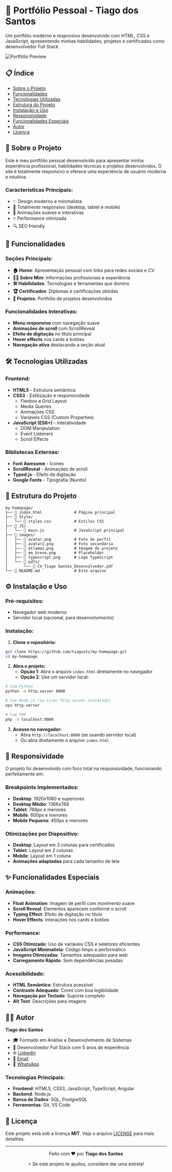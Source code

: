 # 🚀 Portfólio Pessoal - Tiago dos Santos

Um portfólio moderno e responsivo desenvolvido com HTML, CSS e JavaScript, apresentando minhas habilidades, projetos e certificados como desenvolvedor Full Stack.

![Portfólio Preview](images/avatar.png)

## 📋 Índice

- [Sobre o Projeto](#sobre-o-projeto)
- [Funcionalidades](#funcionalidades)
- [Tecnologias Utilizadas](#tecnologias-utilizadas)
- [Estrutura do Projeto](#estrutura-do-projeto)
- [Instalação e Uso](#instalação-e-uso)
- [Responsividade](#responsividade)
- [Funcionalidades Especiais](#funcionalidades-especiais)
- [Autor](#autor)
- [Licença](#licença)

## 🎯 Sobre o Projeto

Este é meu portfólio pessoal desenvolvido para apresentar minha experiência profissional, habilidades técnicas e projetos desenvolvidos. O site é totalmente responsivo e oferece uma experiência de usuário moderna e intuitiva.

### Características Principais:
- ✨ Design moderno e minimalista
- 📱 Totalmente responsivo (desktop, tablet e mobile)
- 🎨 Animações suaves e interativas
- ⚡ Performance otimizada
- 🔍 SEO friendly

## 🚀 Funcionalidades

### Seções Principais:
- **🏠 Home**: Apresentação pessoal com links para redes sociais e CV
- **👨‍💻 Sobre Mim**: Informações profissionais e experiência
- **🛠️ Habilidades**: Tecnologias e ferramentas que domino
- **🏆 Certificados**: Diplomas e certificações obtidas
- **💼 Projetos**: Portfólio de projetos desenvolvidos

### Funcionalidades Interativas:
- **Menu responsivo** com navegação suave
- **Animações de scroll** com ScrollReveal
- **Efeito de digitação** no título principal
- **Hover effects** nos cards e botões
- **Navegação ativa** destacando a seção atual

## 🛠️ Tecnologias Utilizadas

### Frontend:
- **HTML5** - Estrutura semântica
- **CSS3** - Estilização e responsividade
  - Flexbox e Grid Layout
  - Media Queries
  - Animações CSS
  - Variáveis CSS (Custom Properties)
- **JavaScript (ES6+)** - Interatividade
  - DOM Manipulation
  - Event Listeners
  - Scroll Effects

### Bibliotecas Externas:
- **Font Awesome** - Ícones
- **ScrollReveal** - Animações de scroll
- **Typed.js** - Efeito de digitação
- **Google Fonts** - Tipografia (Nunito)

## 📁 Estrutura do Projeto

```
my-homepage/
├── 📄 index.html              # Página principal
├── 📁 Style/
│   └── 📄 styles.css          # Estilos CSS
├── 📁 JS/
│   └── 📄 main.js             # JavaScript principal
├── 📁 images/
│   ├── 📄 avatar.png          # Foto de perfil
│   ├── 📄 avatar2.png         # Foto secundária
│   ├── 📄 atlamax.png         # Imagem do projeto
│   ├── 📄 em_breve.png        # Placeholder
│   ├── 📄 typescript.png      # Logo TypeScript
│   └── 📁 pdfs/
│       └── 📄 CV_Tiago Santos_Desenvolvedor.pdf
└── 📄 README.md               # Este arquivo
```

## ⚙️ Instalação e Uso

### Pré-requisitos:
- Navegador web moderno
- Servidor local (opcional, para desenvolvimento)

### Instalação:

1. **Clone o repositório:**
```bash
git clone https://github.com/tiagostz/my-homepage.git
cd my-homepage
```

2. **Abra o projeto:**
   - **Opção 1**: Abra o arquivo `index.html` diretamente no navegador
   - **Opção 2**: Use um servidor local:
```bash
# Com Python
python -m http.server 8000

# Com Node.js (se tiver http-server instalado)
npx http-server

# Com PHP
php -S localhost:8000
```

3. **Acesse no navegador:**
   - Abra `http://localhost:8000` (se usando servidor local)
   - Ou abra diretamente o arquivo `index.html`

## 📱 Responsividade

O projeto foi desenvolvido com foco total na responsividade, funcionando perfeitamente em:

### Breakpoints Implementados:
- **Desktop**: 1920x1080 e superiores
- **Desktop Médio**: 1366x768
- **Tablet**: 768px e menores
- **Mobile**: 600px e menores
- **Mobile Pequeno**: 450px e menores

### Otimizações por Dispositivo:
- **Desktop**: Layout em 3 colunas para certificados
- **Tablet**: Layout em 2 colunas
- **Mobile**: Layout em 1 coluna
- **Animações adaptadas** para cada tamanho de tela

## ✨ Funcionalidades Especiais

### Animações:
- **Float Animation**: Imagem de perfil com movimento suave
- **Scroll Reveal**: Elementos aparecem conforme o scroll
- **Typing Effect**: Efeito de digitação no título
- **Hover Effects**: Interações nos cards e botões

### Performance:
- **CSS Otimizado**: Uso de variáveis CSS e seletores eficientes
- **JavaScript Minimalista**: Código limpo e performático
- **Imagens Otimizadas**: Tamanhos adequados para web
- **Carregamento Rápido**: Sem dependências pesadas

### Acessibilidade:
- **HTML Semântico**: Estrutura acessível
- **Contraste Adequado**: Cores com boa legibilidade
- **Navegação por Teclado**: Suporte completo
- **Alt Text**: Descrições para imagens

## 👨‍💻 Autor

**Tiago dos Santos**
- 🎓 Formado em Análise e Desenvolvimento de Sistemas
- 💼 Desenvolvedor Full Stack com 5 anos de experiência
- 🌐 [LinkedIn](https://www.linkedin.com/in/tiagosantos016/)
- 📧 [Email](mailto:tiagosantos.01016@gmail.com)
- 📱 [WhatsApp](https://wa.me/5519998059027)

### Tecnologias Principais:
- **Frontend**: HTML5, CSS3, JavaScript, TypeScript, Angular
- **Backend**: Node.js
- **Banco de Dados**: SQL, PostgreSQL
- **Ferramentas**: Git, VS Code

## 📄 Licença

Este projeto está sob a licença **MIT**. Veja o arquivo [LICENSE](LICENSE) para mais detalhes.

---

<div align="center">
  <p>Feito com ❤️ por <strong>Tiago dos Santos</strong></p>
  <p>⭐ Se este projeto te ajudou, considere dar uma estrela!</p>
</div>
